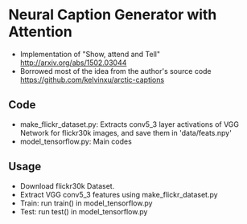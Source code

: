 # Neural Caption Generator with Attention
* Implementation of "Show, attend and Tell" http://arxiv.org/abs/1502.03044
* Borrowed most of the idea from the author's source code https://github.com/kelvinxu/arctic-captions

## Code
* make_flickr_dataset.py: Extracts conv5_3 layer activations of VGG Network for flickr30k images, and save them in 'data/feats.npy'
* model_tensorflow.py: Main codes

## Usage
* Download flickr30k Dataset.
* Extract VGG conv5_3 features using make_flickr_dataset.py
* Train: run train() in model_tensorflow.py
* Test: run test() in model_tensorflow.py
